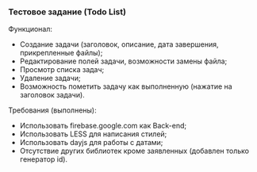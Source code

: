 ### Тестовое задание (Todo List)

Функционал:
- Создание задачи (заголовок, описание, дата завершения, прикрепленные файлы);
- Редактирование полей задачи, возможности замены файла;
- Просмотр списка задач; 
- Удаление задачи;
- Возможность пометить задачу как выполненную (нажатие на заголовок задачи).

Требования (выполнены):
- Использовать firebase.google.com как Back-end;
- Использовать LESS для написания стилей;
- Использовать dayjs для работы с датами;
- Отсутствие других библиотек кроме заявленных (добавлен только генератор id).

